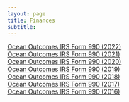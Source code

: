 ```yaml
---
layout: page 
title: Finances
subtitle:
---
```

<a href="https://s3.us-west-2.amazonaws.com/staticassets.oceanoutcomes.org/supporting+documents/Finances/O2+2022+990+Public+Disclosure.pdf" target="blank">Ocean Outcomes IRS Form 990 (2022)</a>   
<a href="https://s3.us-west-2.amazonaws.com/staticassets.oceanoutcomes.org/supporting+documents/Finances/O2+2021+990+Public+Disclosure.pdf" target="blank">Ocean Outcomes IRS Form 990 (2021)</a>   
<a href="https://s3.us-west-2.amazonaws.com/staticassets.oceanoutcomes.org/supporting+documents/Finances/O2+2020+990+Public+Disclosure.pdf" target="blank">Ocean Outcomes IRS Form 990 (2020)</a>    
<a href="https://s3-us-west-2.amazonaws.com/staticassets.oceanoutcomes.org/supporting+documents/Finances/O2+2019+990+Public+Disclosure.pdf" target="blank">Ocean Outcomes IRS Form 990 (2019)</a>  
<a href="https://s3-us-west-2.amazonaws.com/staticassets.oceanoutcomes.org/supporting+documents/Finances/O2+2018+990+Public+Disclosure.pdf" target="blank">Ocean Outcomes IRS Form 990 (2018)</a>  
<a href="https://s3-us-west-2.amazonaws.com/staticassets.oceanoutcomes.org/supporting+documents/Finances/O2+2017+990+Public+Disclosure.pdf" target="blank">Ocean Outcomes IRS Form 990 (2017)</a>  
<a href="https://s3-us-west-2.amazonaws.com/staticassets.oceanoutcomes.org/supporting+documents/Finances/O2+2016+990+Public+Disclosure.pdf" target="blank">Ocean Outcomes IRS Form 990 (2016)</a>
